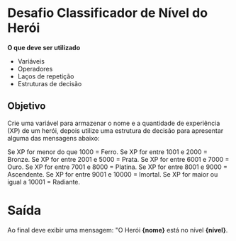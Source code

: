 # Desafio Classificador de Nível do Herói

**O que deve ser utilizado**

- Variáveis
- Operadores
- Laços de repetição
- Estruturas de decisão

## Objetivo

Crie uma variável para armazenar o nome e a quantidade de experiência (XP) de um herói, depois utilize uma estrutura de decisão para apresentar alguma das mensagens abaixo:

Se XP for menor do que 1000 = Ferro.
Se XP for entre 1001 e 2000 = Bronze.
Se XP for entre 2001 e 5000 = Prata.
Se XP for entre 6001 e 7000 = Ouro.
Se XP for entre 7001 e 8000 = Platina.
Se XP for entre 8001 e 9000 = Ascendente.
Se XP for entre 9001 e 10000 = Imortal.
Se XP for maior ou igual a 10001 = Radiante.

# Saída
Ao final deve exibir uma mensagem:
"O Herói **{nome}** está no nível **{nível}**.